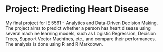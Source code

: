 # Project: Predicting Heart Disease
My final project for IE 5561 - Analytics and Data-Driven Decision Making. The project aims to predict whether a person has heart disease using several machine learning models, such as Logistic Regression, Decision Trees, Support Vector Machines, etc., and compare their performances. The analysis is done using R and R Markdown.
